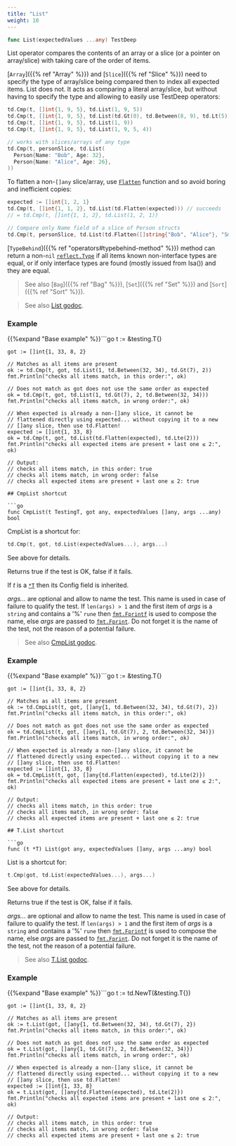 ```yaml
---
title: "List"
weight: 10
---
```


```go
func List(expectedValues ...any) TestDeep
```

List operator compares the contents of an array or a slice (or a
pointer on array/slice) with taking care of the order of items.

[`Array`]({{% ref "Array" %}}) and [`Slice`]({{% ref "Slice" %}}) need to specify the type of array/slice being
compared then to index all expected items. List does not. It acts
as comparing a literal array/slice, but without having to specify
the type and allowing to easily use TestDeep operators:

```go
td.Cmp(t, []int{1, 9, 5}, td.List(1, 9, 5))                              // succeeds
td.Cmp(t, []int{1, 9, 5}, td.List(td.Gt(0), td.Between(8, 9), td.Lt(5))) // succeeds
td.Cmp(t, []int{1, 9, 5}, td.List(1, 9))                                 // fails, 5 is extra
td.Cmp(t, []int{1, 9, 5}, td.List(1, 9, 5, 4))                           // fails, 4 is missing

// works with slices/arrays of any type
td.Cmp(t, personSlice, td.List(
  Person{Name: "Bob", Age: 32},
  Person{Name: "Alice", Age: 26},
))
```

To flatten a non-`[]any` slice/array, use [`Flatten`](https://pkg.go.dev/github.com/maxatome/go-testdeep/td#Flatten) function
and so avoid boring and inefficient copies:

```go
expected := []int{1, 2, 1}
td.Cmp(t, []int{1, 1, 2}, td.List(td.Flatten(expected))) // succeeds
// = td.Cmp(t, []int{1, 1, 2}, td.List(1, 2, 1))

// Compare only Name field of a slice of Person structs
td.Cmp(t, personSlice, td.List(td.Flatten([]string{"Bob", "Alice"}, "Smuggle:Name")))
```

[`TypeBehind`]({{% ref "operators#typebehind-method" %}}) method can return a non-`nil` [`reflect.Type`](https://pkg.go.dev/reflect#Type) if all items
known non-interface types are equal, or if only interface types
are found (mostly issued from Isa()) and they are equal.

> See also [`Bag`]({{% ref "Bag" %}}), [`Set`]({{% ref "Set" %}}) and [`Sort`]({{% ref "Sort" %}}).


> See also [<i class='fas fa-book'></i> List godoc](https://pkg.go.dev/github.com/maxatome/go-testdeep/td#List).

### Example

{{%expand "Base example" %}}```go
	t := &testing.T{}

	got := []int{1, 33, 8, 2}

	// Matches as all items are present
	ok := td.Cmp(t, got, td.List(1, td.Between(32, 34), td.Gt(7), 2))
	fmt.Println("checks all items match, in this order:", ok)

	// Does not match as got does not use the same order as expected
	ok = td.Cmp(t, got, td.List(1, td.Gt(7), 2, td.Between(32, 34)))
	fmt.Println("checks all items match, in wrong order:", ok)

	// When expected is already a non-[]any slice, it cannot be
	// flattened directly using expected... without copying it to a new
	// []any slice, then use td.Flatten!
	expected := []int{1, 33, 8}
	ok = td.Cmp(t, got, td.List(td.Flatten(expected), td.Lte(2)))
	fmt.Println("checks all expected items are present + last one ≤ 2:", ok)

	// Output:
	// checks all items match, in this order: true
	// checks all items match, in wrong order: false
	// checks all expected items are present + last one ≤ 2: true

```{{% /expand%}}
## CmpList shortcut

```go
func CmpList(t TestingT, got any, expectedValues []any, args ...any) bool
```

CmpList is a shortcut for:

```go
td.Cmp(t, got, td.List(expectedValues...), args...)
```

See above for details.

Returns true if the test is OK, false if it fails.

If *t* is a [`*T`](https://pkg.go.dev/github.com/maxatome/go-testdeep/td#T) then its Config field is inherited.

*args...* are optional and allow to name the test. This name is
used in case of failure to qualify the test. If `len(args) > 1` and
the first item of *args* is a `string` and contains a '%' `rune` then
[`fmt.Fprintf`](https://pkg.go.dev/fmt#Fprintf) is used to compose the name, else *args* are passed to
[`fmt.Fprint`](https://pkg.go.dev/fmt#Fprint). Do not forget it is the name of the test, not the
reason of a potential failure.


> See also [<i class='fas fa-book'></i> CmpList godoc](https://pkg.go.dev/github.com/maxatome/go-testdeep/td#CmpList).

### Example

{{%expand "Base example" %}}```go
	t := &testing.T{}

	got := []int{1, 33, 8, 2}

	// Matches as all items are present
	ok := td.CmpList(t, got, []any{1, td.Between(32, 34), td.Gt(7), 2})
	fmt.Println("checks all items match, in this order:", ok)

	// Does not match as got does not use the same order as expected
	ok = td.CmpList(t, got, []any{1, td.Gt(7), 2, td.Between(32, 34)})
	fmt.Println("checks all items match, in wrong order:", ok)

	// When expected is already a non-[]any slice, it cannot be
	// flattened directly using expected... without copying it to a new
	// []any slice, then use td.Flatten!
	expected := []int{1, 33, 8}
	ok = td.CmpList(t, got, []any{td.Flatten(expected), td.Lte(2)})
	fmt.Println("checks all expected items are present + last one ≤ 2:", ok)

	// Output:
	// checks all items match, in this order: true
	// checks all items match, in wrong order: false
	// checks all expected items are present + last one ≤ 2: true

```{{% /expand%}}
## T.List shortcut

```go
func (t *T) List(got any, expectedValues []any, args ...any) bool
```

List is a shortcut for:

```go
t.Cmp(got, td.List(expectedValues...), args...)
```

See above for details.

Returns true if the test is OK, false if it fails.

*args...* are optional and allow to name the test. This name is
used in case of failure to qualify the test. If `len(args) > 1` and
the first item of *args* is a `string` and contains a '%' `rune` then
[`fmt.Fprintf`](https://pkg.go.dev/fmt#Fprintf) is used to compose the name, else *args* are passed to
[`fmt.Fprint`](https://pkg.go.dev/fmt#Fprint). Do not forget it is the name of the test, not the
reason of a potential failure.


> See also [<i class='fas fa-book'></i> T.List godoc](https://pkg.go.dev/github.com/maxatome/go-testdeep/td#T.List).

### Example

{{%expand "Base example" %}}```go
	t := td.NewT(&testing.T{})

	got := []int{1, 33, 8, 2}

	// Matches as all items are present
	ok := t.List(got, []any{1, td.Between(32, 34), td.Gt(7), 2})
	fmt.Println("checks all items match, in this order:", ok)

	// Does not match as got does not use the same order as expected
	ok = t.List(got, []any{1, td.Gt(7), 2, td.Between(32, 34)})
	fmt.Println("checks all items match, in wrong order:", ok)

	// When expected is already a non-[]any slice, it cannot be
	// flattened directly using expected... without copying it to a new
	// []any slice, then use td.Flatten!
	expected := []int{1, 33, 8}
	ok = t.List(got, []any{td.Flatten(expected), td.Lte(2)})
	fmt.Println("checks all expected items are present + last one ≤ 2:", ok)

	// Output:
	// checks all items match, in this order: true
	// checks all items match, in wrong order: false
	// checks all expected items are present + last one ≤ 2: true

```{{% /expand%}}
